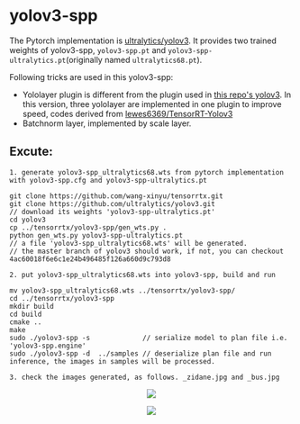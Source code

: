 # yolov3-spp

The Pytorch implementation is [ultralytics/yolov3](https://github.com/ultralytics/yolov3). It provides two trained weights of yolov3-spp, `yolov3-spp.pt` and `yolov3-spp-ultralytics.pt`(originally named `ultralytics68.pt`).

Following tricks are used in this yolov3-spp:

- Yololayer plugin is different from the plugin used in [this repo's yolov3](https://github.com/wang-xinyu/tensorrtx/tree/master/yolov3). In this version, three yololayer are implemented in one plugin to improve speed, codes derived from [lewes6369/TensorRT-Yolov3](https://github.com/lewes6369/TensorRT-Yolov3)
- Batchnorm layer, implemented by scale layer.

## Excute:

```
1. generate yolov3-spp_ultralytics68.wts from pytorch implementation with yolov3-spp.cfg and yolov3-spp-ultralytics.pt

git clone https://github.com/wang-xinyu/tensorrtx.git
git clone https://github.com/ultralytics/yolov3.git
// download its weights 'yolov3-spp-ultralytics.pt'
cd yolov3
cp ../tensorrtx/yolov3-spp/gen_wts.py .
python gen_wts.py yolov3-spp-ultralytics.pt
// a file 'yolov3-spp_ultralytics68.wts' will be generated.
// the master branch of yolov3 should work, if not, you can checkout 4ac60018f6e6c1e24b496485f126a660d9c793d8

2. put yolov3-spp_ultralytics68.wts into yolov3-spp, build and run

mv yolov3-spp_ultralytics68.wts ../tensorrtx/yolov3-spp/
cd ../tensorrtx/yolov3-spp
mkdir build
cd build
cmake ..
make
sudo ./yolov3-spp -s             // serialize model to plan file i.e. 'yolov3-spp.engine'
sudo ./yolov3-spp -d  ../samples // deserialize plan file and run inference, the images in samples will be processed.

3. check the images generated, as follows. _zidane.jpg and _bus.jpg
```

<p align="center">
<img src="https://user-images.githubusercontent.com/15235574/78247927-4d9fac00-751e-11ea-8b1b-704a0aeb3fcf.jpg">
</p>

<p align="center">
<img src="https://user-images.githubusercontent.com/15235574/78247970-60b27c00-751e-11ea-88df-41473fed4823.jpg">
</p>



